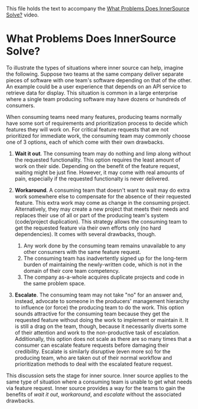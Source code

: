 This file holds the text to accompany the [What Problems Does InnerSource Solve?](https://www.safaribooksonline.com/videos/introduction-to-innersource/9781492041504/9781492041504-video321607) video.

# What Problems Does InnerSource Solve?

To illustrate the types of situations where inner source can help, imagine the following.
Suppose two teams at the same company deliver separate pieces of software with one team's software depending on that of the other.
An example could be a user experience that depends on an API service to retrieve data for display.
This situation is common in a large enterprise where a single team producing software may have dozens or hundreds of consumers.

When consuming teams need many features, producing teams normally have some sort of requirements and prioritization process to decide which features they will work on.
For critical feature requests that are not prioritized for immediate work, the consuming team may commonly choose one of 3 options, each of which come with their own drawbacks.

  1. **Wait it out**. The consuming team may do nothing and limp along without the requested functionality.
  This option requires the least amount of work on their side.
  Depending on the benefit of the feature request, waiting might be just fine.
  However, it may come with real amounts of pain, especially if the requested functionalty is never delivered.
  1. **Workaround**. A consuming team that doesn't want to wait may do extra work somewhere else to compensate for the absence of their requested feature.
  This extra work may come as change in the consuming project.
  Alternatively, they may create a new project that meets their needs and replaces their use of all or part of the producing team's system (code/project duplication).
  This strategy allows the consuming team to get the requested feature via their own efforts only (no hard dependencies). It comes with several drawbacks, though.
      
      1. Any work done by the consuming team remains unavailable to any other consumers with the same feature request.
      1. The consuming team has inadvertently signed up for the long-term burden of maintaining the newly-written code, which is not in the domain of their core team competency.
      1. The company as-a-whole acquires duplicate projects and code in the same problem space.
      
  1. **Escalate**. The consuming team may not take "no" for an answer and, instead, advocate to someone in the producers' management hierarchy to influence (or force) the producing team to do the work.
  This option sounds attractive for the consuming team because they get the requested feature without doing the work to implement or maintain it.
  It is still a drag on the team, though, because it necessarily diverts some of their attention and work to the non-productive task of escalation.
  Additionally, this option does not scale as there are so many times that a consumer can escalate feature requests before damaging their credibility.
  Escalate is similarly disruptive (even more so) for the producing team, who are taken out of their normal workflow and prioritization methods to deal with the escalated feature request.

This discussion sets the stage for inner source.
Inner source applies to the same type of situation where a consuming team is unable to get what needs via feature request.
Inner source provides a way for the teams to gain the benefits of _wait it out_, _workaround_, and _escalate_ without the associated drawbacks.
